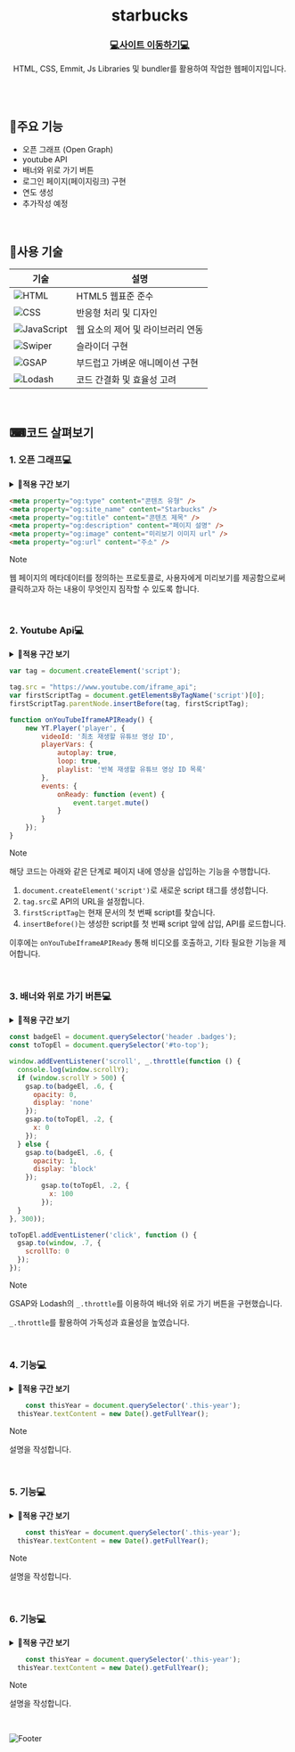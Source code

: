 <div align="center">
	<h1>starbucks</h1>
	<h3><a href="https://vermillion-rugelach-58bcab.netlify.app/" />💻사이트 이동하기💻</a></h3>
	<p>HTML, CSS, Emmit, Js Libraries 및 bundler를 활용하여 작업한 웹페이지입니다.</p>
</div>
<br/>
<div align="end">

</div>

<br/>

## 📌주요 기능
- 오픈 그래프 (Open Graph)
- youtube API
- 배너와 위로 가기 버튼
- 로그인 페이지(페이지링크) 구현
- 연도 생성
- 추가작성 예정

<br/>

## 🧩사용 기술
|기술|설명|
|---|---|
|![HTML](https://img.shields.io/badge/-HTML-F05032?style=flat-square&logo=html5&logoColor=ffffff)|HTML5 웹표준 준수|
|![CSS](https://img.shields.io/badge/-CSS-007ACC?style=flat-square&logo=css3)|반응형 처리 및 디자인|
|![JavaScript](https://img.shields.io/badge/-JavaScript-dc8d2d?style=flat-square&logo=javascript&logoColor=ffffff)|웹 요소의 제어 및 라이브러리 연동|
|![Swiper](https://img.shields.io/badge/Swiper-6332F6?logo=swiper&logoColor=white&style=flat-square) |슬라이더 구현|
|![GSAP](https://img.shields.io/badge/GSAP-88CE02?logo=greensock&logoColor=white&style=flat-square)|부드럽고 가벼운 애니메이션 구현|
|![Lodash](https://img.shields.io/badge/-lodash-3492FF0?style=flat-square&logo=cloudflare&logoColor=3492FF)|코드 간결화 및 효율성 고려|

<br/>

## ⌨코드 살펴보기

### 1. 오픈 그래프💻
<details>
	<summary><b>💛적용 구간 보기</b></summary>
	<table>
		<tr>
			<td> 콘텐츠 공유시 화면 </td>
		</tr>
		<tr>
			<td><img src="https://github.com/user-attachments/assets/557b93f7-2f0c-4bf3-ae8b-7ea61dcea029" alt="open graph view" /></td>
		</tr>
	</table>
</details>

```html
<meta property="og:type" content="콘텐츠 유형" />
<meta property="og:site_name" content="Starbucks" />
<meta property="og:title" content="콘텐츠 제목" />
<meta property="og:description" content="페이지 설명" />
<meta property="og:image" content="미리보기 이미지 url" />
<meta property="og:url" content="주소" />
```

> [!NOTE]  
> 웹 페이지의 메타데이터를 정의하는 프로토콜로, 사용자에게 미리보기를 제공함으로써
> 클릭하고자 하는 내용이 무엇인지 짐작할 수 있도록 합니다.

<br/>

### 2. Youtube Api💻
<details>
	<summary><b>💛적용 구간 보기</b></summary>
	<table>
		<tr>
			<td>API 적용</td>
		</tr>
		<tr>
			<td><img src="https://github.com/user-attachments/assets/7ded9b17-65c6-43bb-ace0-11482c1b89e5" alt="youtube api" /></td>
		</tr>
	</table>
</details>

```javascript
var tag = document.createElement('script');

tag.src = "https://www.youtube.com/iframe_api";
var firstScriptTag = document.getElementsByTagName('script')[0];
firstScriptTag.parentNode.insertBefore(tag, firstScriptTag);

function onYouTubeIframeAPIReady() {
	new YT.Player('player', {
		videoId: '최초 재생할 유튜브 영상 ID',
		playerVars: {
			autoplay: true,
			loop: true,
			playlist: '반복 재생할 유튜브 영상 ID 목록'
		},
		events: {
			onReady: function (event) {
				event.target.mute()
			}
		}
	});
}
```

> [!NOTE]    
> 해당 코드는 아래와 같은 단계로 페이지 내에 영상을 삽입하는 기능을 수행합니다.
> 
> 1. `document.createElement('script')`로 새로운 script 태그를 생성합니다.
> 1. `tag.src`로 API의 URL을 설정합니다.
> 1. `firstScriptTag`는 현재 문서의 첫 번째 script를 찾습니다.
> 1. `insertBefore()`는 생성한 script를 첫 번째 script 앞에 삽입, API를 로드합니다.
>
> 이후에는 `onYouTubeIframeAPIReady` 통해 비디오를 호출하고, 기타 필요한 기능을 제어합니다.

<br/>

### 3. 배너와 위로 가기 버튼💻
<details>
	<summary><b>💛적용 구간 보기</b></summary>
	<table>
		<tr>
			<td>배너</td><td>위로 가기 버튼</td>
		</tr>
		<tr>
			<td><video src="https://github.com/user-attachments/assets/cff634bf-fb81-4b51-b90d-ab9d50070dca" alt="banner" /></td><td><video src="https://github.com/user-attachments/assets/eda9da4c-3568-40b4-a238-0ed869617b24" alt="top button" /></td>
		</tr>
	</table>
</details>

```javascript
const badgeEl = document.querySelector('header .badges');
const toTopEl = document.querySelector('#to-top');

window.addEventListener('scroll', _.throttle(function () {
  console.log(window.scrollY);
  if (window.scrollY > 500) {
    gsap.to(badgeEl, .6, {
      opacity: 0,
      display: 'none'
    });
    gsap.to(toTopEl, .2, {
      x: 0
    });
  } else {
    gsap.to(badgeEl, .6, {
      opacity: 1,
      display: 'block'
    });
        gsap.to(toTopEl, .2, {
          x: 100
        });
  }
}, 300));

toTopEl.addEventListener('click', function () {
  gsap.to(window, .7, {
    scrollTo: 0
  });
});
```

> [!NOTE]  
> GSAP와 Lodash의 `_.throttle`를 이용하여 배너와 위로 가기 버튼을 구현했습니다.
>
> `_.throttle`를 활용하여 가독성과 효율성을 높였습니다.

<br/>

### 4. 기능💻
<details>
	<summary><b>💛적용 구간 보기</b></summary>
	<table>
		<tr>
			<td>동작 이전</td><td>동작 이후</td>
		</tr>
		<tr>
			<td><img src="이미지 주소" alt="이미지 이름" /></td><td><img src="이미지 주소" alt="이미지 이름" /></td>
		</tr>
	</table>
</details>

```javascript
	const thisYear = document.querySelector('.this-year');
  thisYear.textContent = new Date().getFullYear();
```

> [!NOTE]  
> 설명을 작성합니다.

<br/>
	
### 5. 기능💻
<details>
	<summary><b>💛적용 구간 보기</b></summary>
	<table>
		<tr>
			<td>동작 이전</td><td>동작 이후</td>
		</tr>
		<tr>
			<td><img src="이미지 주소" alt="이미지 이름" /></td><td><img src="이미지 주소" alt="이미지 이름" /></td>
		</tr>
	</table>
</details>

```javascript
	const thisYear = document.querySelector('.this-year');
  thisYear.textContent = new Date().getFullYear();
```

> [!NOTE]  
> 설명을 작성합니다.

<br/>

### 6. 기능💻
<details>
	<summary><b>💛적용 구간 보기</b></summary>
	<table>
		<tr>
			<td>동작 이전</td><td>동작 이후</td>
		</tr>
		<tr>
			<td><img src="이미지 주소" alt="이미지 이름" /></td><td><img src="이미지 주소" alt="이미지 이름" /></td>
		</tr>
	</table>
</details>

```javascript
	const thisYear = document.querySelector('.this-year');
  thisYear.textContent = new Date().getFullYear();
```

> [!NOTE]  
> 설명을 작성합니다.

<br/>

![Footer](https://capsule-render.vercel.app/api?type=waving&color=5f6571&height=100&section=footer)

